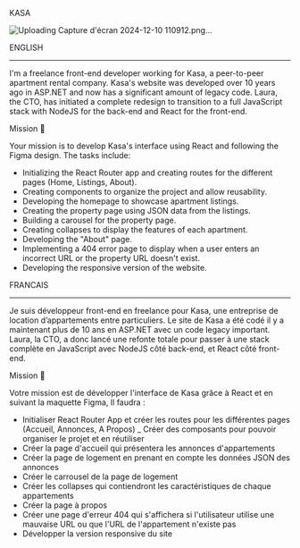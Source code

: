 KASA 

![Uploading Capture d'écran 2024-12-10 110912.png…]()

 
ENGLISH 
________________________________________________________________________________________________________________________________________________________________


I'm a freelance front-end developer working for Kasa, a peer-to-peer apartment rental company.
Kasa's website was developed over 10 years ago in ASP.NET and now has a significant amount of legacy code. Laura, the CTO, has initiated a complete redesign to transition to a full JavaScript stack with NodeJS for the back-end and React for the front-end.

Mission 🎯

Your mission is to develop Kasa's interface using React and following the Figma design. The tasks include:

- Initializing the React Router app and creating routes for the different pages (Home, Listings, About).
- Creating components to organize the project and allow reusability.
- Developing the homepage to showcase apartment listings.
- Creating the property page using JSON data from the listings.
- Building a carousel for the property page.
- Creating collapses to display the features of each apartment.
- Developing the "About" page.
- Implementing a 404 error page to display when a user enters an incorrect URL or the property URL doesn't exist.
- Developing the responsive version of the website.

FRANCAIS
___________________________________________________________________________________________________________________________________________________________________

Je suis développeur front-end en freelance pour Kasa, une entreprise de location d’appartements entre particuliers.
Le site de Kasa a été codé il y a maintenant plus de 10 ans en ASP.NET avec un code legacy important. Laura, la CTO, a donc lancé une refonte totale pour passer à une stack complète en JavaScript avec NodeJS côté back-end, et React côté front-end.

Mission 🎯

Votre mission est de développer l'interface de Kasa grâce à React et en suivant la maquette Figma, Il faudra : 
- Initialiser React Router App et créer les routes pour les différentes pages (Accueil, Annonces, A Propos)
_ Créer des composants pour pouvoir organiser le projet et en réutiliser 
- Créer la page d'accueil qui présentera les annonces d'appartements 
- Créer la page de logement en prenant en compte les données JSON des annonces
- Créer le carrousel de la page de logement 
- Créer les collapses qui contiendront les caractéristiques de chaque appartements
- Créer la page à propos 
- Créer une page d'erreur 404 qui s'affichera si l'utilisateur utilise une mauvaise URL ou que l'URL de l'appartement n'existe pas
- Développer la version responsive du site 
